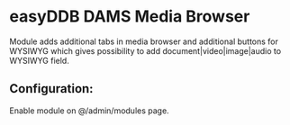 easyDDB DAMS Media Browser
==========

Module adds additional tabs in media browser
and additional buttons for WYSIWYG which gives possibility to add document|video|image|audio to WYSIWYG field.

## Configuration:
Enable module on @/admin/modules page.
